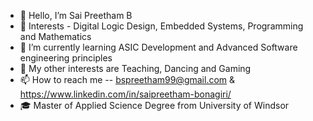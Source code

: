 - 👋 Hello, I’m Sai Preetham B
- 👀 Interests - Digital Logic Design, Embedded Systems, Programming and Mathematics
- 🌱 I’m currently learning ASIC Development and Advanced Software engineering principles
- 💞️ My other interests are Teaching, Dancing and Gaming
- 📫 How to reach me -- bspreetham99@gmail.com & https://www.linkedin.com/in/saipreetham-bonagiri/
- 🎓 Master of Applied Science Degree from University of Windsor
<!---
preetham-b1999/preetham-b1999 is a ✨ special ✨ repository because its `README.md` (this file) appears on your GitHub profile.
You can click the Preview link to take a look at your changes.
--->
